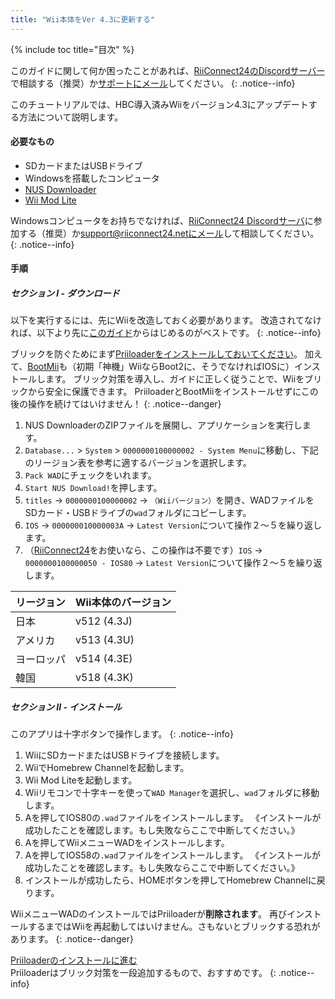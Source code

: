 ```yaml
---
title: "Wii本体をVer 4.3に更新する"
---
```


{% include toc title="目次" %}

このガイドに関して何か困ったことがあれば、[RiiConnect24のDiscordサーバー](https://discord.gg/rc24)で相談する（推奨）か[サポートにメール](mailto:support@riiconnect24.net)してください。
{: .notice--info}

このチュートリアルでは、HBC導入済みWiiをバージョン4.3にアップデートする方法について説明します。

#### 必要なもの

* SDカードまたはUSBドライブ
* Windowsを搭載したコンピュータ
* [NUS Downloader](https://github.com/WiiDatabase/nusdownloader/releases/latest)
* [Wii Mod Lite](https://oscwii.org/library/app/WiiModLite)

Windowsコンピュータをお持ちでなければ、[RiiConnect24 Discordサーバ](https://discord.gg/rc24)に参加する（推奨）か[support@riiconnect24.netにメール](mailto:support@riiconnect24.net)して相談してください。
{: .notice--info}

#### 手順

##### セクション I - ダウンロード

以下を実行するには、先にWiiを改造しておく必要があります。 改造されてなければ、以下より先に[このガイド](get-started)からはじめるのがベストです。
{: .notice--info}

ブリックを防ぐためにまず[Priiloaderをインストールしておいてください](priiloader)。 加えて、[BootMii](bootmii)も（初期「神機」WiiならBoot2に、そうでなければIOSに）インストールします。 ブリック対策を導入し、ガイドに正しく従うことで、Wiiをブリックから安全に保護できます。 PriiloaderとBootMiiをインストールせずにこの後の操作を続けてはいけません！
{: .notice--danger}

1. NUS DownloaderのZIPファイルを展開し、アプリケーションを実行します。
2. `Database...` > `System` > `0000000100000002 - System Menu`に移動し、下記のリージョン表を参考に適するバージョンを選択します。
3. `Pack WAD`にチェックをいれます。
4. `Start NUS Download!`を押します。
5. `titles` -> `0000000100000002` -> `（Wiiバージョン）`を開き、WADファイルをSDカード・USBドライブの`wad`フォルダにコピーします。
6. `IOS` -> `000000010000003A` -> `Latest Version`について操作２〜５を繰り返します。
7. （[RiiConnect24](riiconnect24)をお使いなら、この操作は不要です）`IOS` -> `0000000100000050 - IOS80` -> `Latest Version`について操作２〜５を繰り返します。

| リージョン | Wii本体のバージョン |
| ----- | ----------- |
| 日本    | v512 (4.3J) |
| アメリカ  | v513 (4.3U) |
| ヨーロッパ | v514 (4.3E) |
| 韓国    | v518 (4.3K) |

##### セクション II - インストール

このアプリは十字ボタンで操作します。
{: .notice--info}

1. WiiにSDカードまたはUSBドライブを接続します。
2. WiiでHomebrew Channelを起動します。
3. Wii Mod Liteを起動します。
4. Wiiリモコンで十字キーを使って`WAD Manager`を選択し、`wad`フォルダに移動します。
5. Aを押してIOS80の`.wad`ファイルをインストールします。 《インストールが成功したことを確認します。もし失敗ならここで中断してください。》
6. Aを押してWiiメニューWADをインストールします。
7. Aを押してIOS58の`.wad`ファイルをインストールします。 《インストールが成功したことを確認します。もし失敗ならここで中断してください。》
8. インストールが成功したら、HOMEボタンを押してHomebrew Channelに戻ります。

WiiメニューWADのインストールではPriiloaderが**削除されます**。 再びインストールするまではWiiを再起動してはいけません。さもないとブリックする恐れがあります。
{: .notice--danger}

[Priiloaderのインストールに進む](priiloader)<br> Priiloaderはブリック対策を一段追加するもので、おすすめです。
{: .notice--info}
